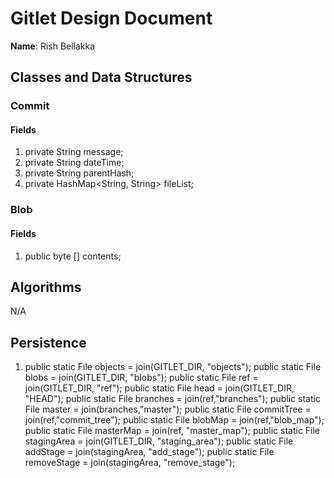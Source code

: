 # Gitlet Design Document

**Name**: Rish Bellakka

## Classes and Data Structures

### Commit

#### Fields

1. private String message;
2. private String dateTime;
3. private String parentHash;
4. private HashMap<String, String> fileList;


### Blob

#### Fields

1. public byte [] contents;


## Algorithms
N/A

## Persistence
1.  public static File objects = join(GITLET_DIR, "objects");
    public static File blobs = join(GITLET_DIR, "blobs");
    public static File ref = join(GITLET_DIR, "ref");
    public static File head = join(GITLET_DIR, "HEAD");
    public static File branches = join(ref,"branches");
    public static File master = join(branches,"master");
    public static File commitTree = join(ref,"commit_tree");
    public static File blobMap = join(ref,"blob_map");
    public static File masterMap = join(ref, "master_map");
    public static File stagingArea = join(GITLET_DIR, "staging_area");
    public static File addStage = join(stagingArea, "add_stage");
    public static File removeStage = join(stagingArea, "remove_stage");

